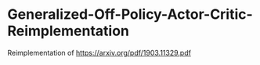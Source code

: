 # Generalized-Off-Policy-Actor-Critic-Reimplementation
Reimplementation of https://arxiv.org/pdf/1903.11329.pdf
